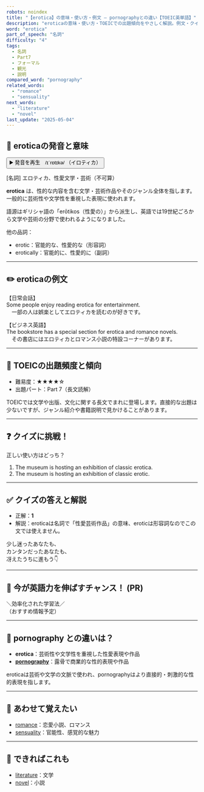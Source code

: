 ```yaml
---
robots: noindex
title: "【erotica】の意味・使い方・例文 ― pornographyとの違い【TOEIC英単語】"
description: "eroticaの意味・使い方・TOEICでの出題傾向をやさしく解説。例文・クイズ付きでpornographyとの違いもわかりやすく学べます。"
word: "erotica"
part_of_speech: "名詞"
difficulty: "4"
tags:
  - 名詞
  - Part7
  - フォーマル
  - 観光
  - 説明
compared_word: "pornography"
related_words:
  - "romance"
  - "sensuality"
next_words:
  - "literature"
  - "novel"
last_update: "2025-05-04"
---
```


## 🔰 eroticaの発音と意味

<button class="play-audio" onclick="playTTS('erotica')">
  <span class="play-audio-main">
    ▶️ 発音を再生　/ɪˈrɒtɪkə/
  </span>
  <span class="play-audio-sub">
    （イロティカ）
  </span>
</button>

[名詞] エロティカ、性愛文学・芸術（不可算）

**erotica** は、性的な内容を含む文学・芸術作品やそのジャンル全体を指します。一般的に芸術性や文学性を重視した表現に使われます。

語源はギリシャ語の「erōtikos（性愛の）」から派生し、英語では19世紀ごろから文学や芸術の分野で使われるようになりました。

他の品詞：  
- erotic：官能的な、性愛的な（形容詞）
- erotically：官能的に、性愛的に（副詞）

---

## ✏️ eroticaの例文

【日常会話】  
Some people enjoy reading erotica for entertainment.  
　一部の人は娯楽としてエロティカを読むのが好きです。

【ビジネス英語】  
The bookstore has a special section for erotica and romance novels.  
　その書店にはエロティカとロマンス小説の特設コーナーがあります。

---

## 🎯 TOEICの出題頻度と傾向

- 難易度：★★★★☆
- 出題パート：Part 7（長文読解）

TOEICでは文学や出版、文化に関する長文でまれに登場します。直接的な出題は少ないですが、ジャンル紹介や書籍説明で見かけることがあります。

---

## ❓ クイズに挑戦！

正しい使い方はどっち？

1. The museum is hosting an exhibition of classic erotica.  
2. The museum is hosting an exhibition of classic erotic.

---

## ✅ クイズの答えと解説

- 正解：**1**
- 解説：eroticaは名詞で「性愛芸術作品」の意味、eroticは形容詞なのでこの文では使えません。

少し迷ったあなたも、  
カンタンだったあなたも、  
冴えたうちに進もう👇️

---

## 🚀 今が英語力を伸ばすチャンス！ (PR)

<div class="info-center">
＼効率化された学習法／<br>  
（おすすめ情報予定）
</div>

---

## 🤔  pornography との違いは？

- **erotica**：芸術性や文学性を重視した性愛表現や作品
- **[pornography](/word/pornography/)**：露骨で商業的な性的表現や作品

eroticaは芸術や文学の文脈で使われ、pornographyはより直接的・刺激的な性的表現を指します。

---

## 🧩 あわせて覚えたい

- [romance](/word/romance/)：恋愛小説、ロマンス
- [sensuality](/word/sensuality/)：官能性、感覚的な魅力

---

## 📖 できればこれも

- [literature](/word/literature/)：文学
- [novel](/word/novel/)：小説

<!-- cvid: aid48_bid40 -->
